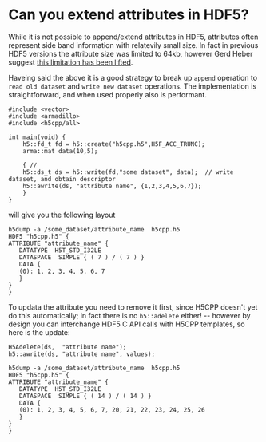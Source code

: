 # Can you extend attributes in HDF5?
While it is not possible to append/extend attributes in HDF5, attributes often represent side band information with relatevily small size. In fact in previous HDF5 versions the attribute size was limited to 64kb, however Gerd Heber suggest [this limitation has been lifted](https://forum.hdfgroup.org/t/extent-the-dataspace-of-an-existing-attribute/9464/6?u=steven). 

Haveing said the above it is a good strategy to break up `append` operation to `read old dataset` and `write new dataset` operations. The implementation is straightforward, and when used properly also is performant.

```
#include <vector>
#include <armadillo>
#include <h5cpp/all>

int main(void) {
    h5::fd_t fd = h5::create("h5cpp.h5",H5F_ACC_TRUNC);
    arma::mat data(10,5);
    
    { // 
    h5::ds_t ds = h5::write(fd,"some dataset", data);  // write dataset, and obtain descriptor
    h5::awrite(ds, "attribute name", {1,2,3,4,5,6,7});
    }
}
```

will give you the following layout
```
h5dump -a /some_dataset/attribute_name  h5cpp.h5
HDF5 "h5cpp.h5" {
ATTRIBUTE "attribute_name" {
   DATATYPE  H5T_STD_I32LE
   DATASPACE  SIMPLE { ( 7 ) / ( 7 ) }
   DATA {
   (0): 1, 2, 3, 4, 5, 6, 7
   }
}
}
```
To updata the attribute you need to remove it first, since H5CPP doesn't yet do this automatically; in fact there is no `h5::adelete` either! -- however by design you can interchange HDF5 C API calls with H5CPP templates, so here is the update:

```
H5Adelete(ds,  "attribute name");
h5::awrite(ds, "attribute name", values);
```

```
h5dump -a /some_dataset/attribute_name  h5cpp.h5
HDF5 "h5cpp.h5" {
ATTRIBUTE "attribute_name" {
   DATATYPE  H5T_STD_I32LE
   DATASPACE  SIMPLE { ( 14 ) / ( 14 ) }
   DATA {
   (0): 1, 2, 3, 4, 5, 6, 7, 20, 21, 22, 23, 24, 25, 26
   }
}
}
```